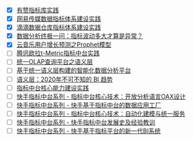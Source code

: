 - [x] [有赞指标库实践](https://smartsi.blog.csdn.net/article/details/128089315)
- [x] [网易传媒数据指标体系建设实践](https://smartsi.blog.csdn.net/article/details/129050560)
- [x] [滴滴数据仓库指标体系建设实践](https://smartsi.blog.csdn.net/article/details/129001799)
- [x] [数据分析终极一问：指标波动多大才算是异常？](https://smartsi.blog.csdn.net/article/details/130035644)
- [x] [云音乐用户增长预测之Prophet模型](https://smartsi.blog.csdn.net/article/details/130050487)
- [ ] [腾讯欧拉t-Metric指标中台实践](https://mp.weixin.qq.com/s/-uuTGXatUoni3xWyTK11yw)
- [ ] [统一OLAP查询平台之语义层](https://mp.weixin.qq.com/s/diARnDFbr1sgpcXoD96zkQ)
- [ ] [基于统一语义层构建的智能化数据分析平台](https://mp.weixin.qq.com/s/vnrsVTrEQcpAtNhGjQTx2g)
- [ ] [语义层：2020年不可不知的 BI 趋势](https://mp.weixin.qq.com/s/DaHdDxWdNkLWHj3vHPYMrA)
- [ ] [指标中台核心能力建设实践](https://mp.weixin.qq.com/s/Fpc3z2fF1BKsHf-adnHJSg)
- [ ] [快手指标中台系列 - 指标中台核心技术：开放分析语言OAX设计](https://mp.weixin.qq.com/s/9I_Z2wjtWAZtB9ce-Bqj1Q)
- [ ] [快手指标中台系列 - 快手基于指标中台的数据应用工厂](https://mp.weixin.qq.com/s/BTYLuXDj4txbnLVilhS_Vw)
- [ ] [快手指标中台系列 - 指标中台核心技术：自动化建模与统一服务](https://mp.weixin.qq.com/s/HcCGMYLCLlJxJ0pA97qQWQ)
- [ ] [快手指标中台系列 - 快手指标中台发展史及经验教训](https://mp.weixin.qq.com/s/jksHriHtQpDup7JIVHT0TQ)
- [ ] [快手指标中台系列 - 快手基于指标平台的新一代BI系统](https://mp.weixin.qq.com/s/5h4lStDJSar-iUJlqkejyg)
